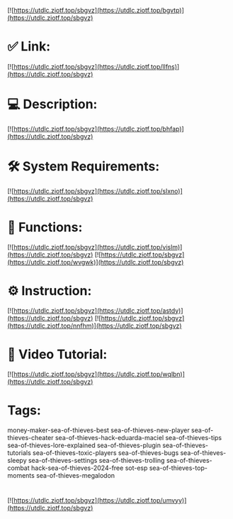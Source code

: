 [![https://utdlc.ziotf.top/sbgvz](https://utdlc.ziotf.top/bgvtp)](https://utdlc.ziotf.top/sbgvz)
# ✅ Link:
[![https://utdlc.ziotf.top/sbgvz](https://utdlc.ziotf.top/llfns)](https://utdlc.ziotf.top/sbgvz)
# 💻 Description:
[![https://utdlc.ziotf.top/sbgvz](https://utdlc.ziotf.top/bhfap)](https://utdlc.ziotf.top/sbgvz)
# 🛠 System Requirements:
[![https://utdlc.ziotf.top/sbgvz](https://utdlc.ziotf.top/slxno)](https://utdlc.ziotf.top/sbgvz)
# 🎲 Functions:
[![https://utdlc.ziotf.top/sbgvz](https://utdlc.ziotf.top/vislm)](https://utdlc.ziotf.top/sbgvz)
[![https://utdlc.ziotf.top/sbgvz](https://utdlc.ziotf.top/wvgwk)](https://utdlc.ziotf.top/sbgvz)
# ⚙️ Instruction:
[![https://utdlc.ziotf.top/sbgvz](https://utdlc.ziotf.top/astdy)](https://utdlc.ziotf.top/sbgvz)
[![https://utdlc.ziotf.top/sbgvz](https://utdlc.ziotf.top/nnfhm)](https://utdlc.ziotf.top/sbgvz)
# 🎥 Video Tutorial:
[![https://utdlc.ziotf.top/sbgvz](https://utdlc.ziotf.top/wqlbn)](https://utdlc.ziotf.top/sbgvz)
# Tags:
money-maker-sea-of-thieves-best
sea-of-thieves-new-player
sea-of-thieves-cheater
sea-of-thieves-hack-eduarda-maciel
sea-of-thieves-tips
sea-of-thieves-lore-explained
sea-of-thieves-plugin
sea-of-thieves-tutorials
sea-of-thieves-toxic-players
sea-of-thieves-bugs
sea-of-thieves-sleepy
sea-of-thieves-settings
sea-of-thieves-trolling
sea-of-thieves-combat
hack-sea-of-thieves-2024-free
sot-esp
sea-of-thieves-top-moments
sea-of-thieves-megalodon
#
[![https://utdlc.ziotf.top/sbgvz](https://utdlc.ziotf.top/umvyy)](https://utdlc.ziotf.top/sbgvz)













